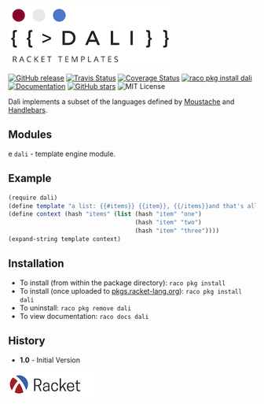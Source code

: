 ![Dali Template Engine](https://raw.githubusercontent.com/johnstonskj/dali/master/scribblings/dali-logo-master.png)

[![GitHub release](https://img.shields.io/github/release/johnstonskj/dali.svg?style=flat-square)](https://github.com/johnstonskj/dali/releases)
[![Travis Status](https://travis-ci.org//.svg)](https://www.travis-ci.org//)
[![Coverage Status](https://coveralls.io/repos/github///badge.svg?branch=master)](https://coveralls.io/github//?branch=master)
[![raco pkg install dali](https://img.shields.io/badge/raco%20pkg%20install-dali-blue.svg)](http://pkgs.racket-lang.org/package/dali)
[![Documentation](https://img.shields.io/badge/raco%20docs-dali-blue.svg)](http://docs.racket-lang.org/dali/index.html)
[![GitHub stars](https://img.shields.io/github/stars/johnstonskj/dali.svg)](https://github.com/johnstonskj/dali/stargazers)
![MIT License](https://img.shields.io/badge/license-MIT-118811.svg)

Dali implements a subset of the languages defined by
[Moustache](https://mustache.github.io/) and [Handlebars](https://handlebarsjs.com/).

## Modules

e `dali` - template engine module.

## Example

```scheme
(require dali)
(define template "a list: {{#items}} {{item}}, {{/items}}and that's all")
(define context (hash "items" (list (hash "item" "one")
                                    (hash "item" "two")
                                    (hash "item" "three"))))
(expand-string template context)
```


## Installation

* To install (from within the package directory): `raco pkg install`
* To install (once uploaded to [pkgs.racket-lang.org](https://pkgs.racket-lang.org/)): `raco pkg install dali`
* To uninstall: `raco pkg remove dali`
* To view documentation: `raco docs dali`

## History

* **1.0** - Initial Version

[![Racket Language](https://raw.githubusercontent.com/johnstonskj/racket-scaffold/master/scaffold/plank-files/racket-lang.png)](https://racket-lang.org/)
